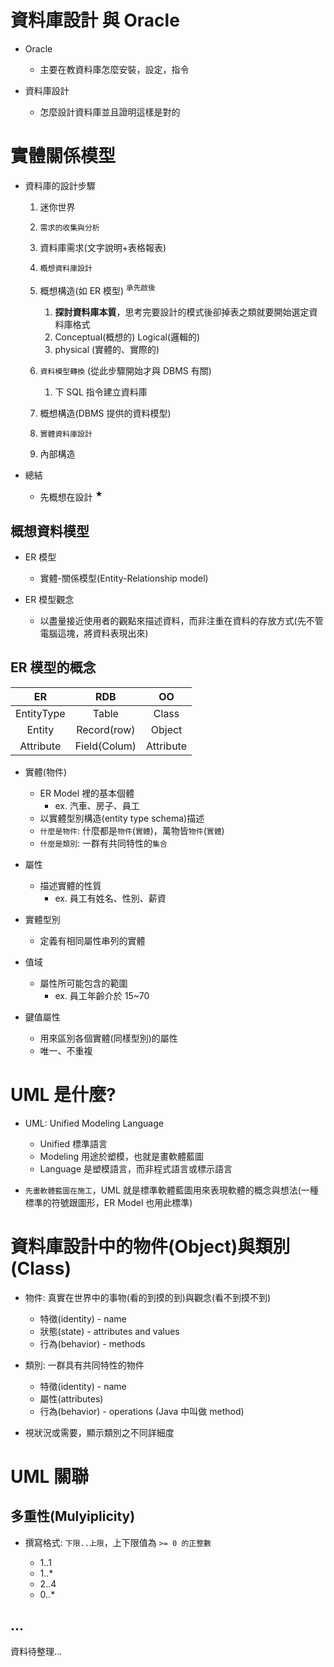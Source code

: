 # 資料庫設計 與 Oracle

- Oracle

  - 主要在教資料庫怎麼安裝，設定，指令

- 資料庫設計

  - 怎麼設計資料庫並且證明這樣是對的

# 實體關係模型

- 資料庫的設計步驟

  1. 迷你世界

  1. `需求的收集與分析`

  1. 資料庫需求(文字說明+表格報表)

  1. `概想資料庫設計`

  1. 概想構造(如 ER 模型) <sup><bikao>承先啟後</bikao></sup>

     1. **探討資料庫本質**，思考完要設計的模式後卻掉表之類就要開始選定資料庫格式
     1. Conceptual(概想的) Logical(邏輯的)
     1. physical (實體的、實際的)

  1. `資料模型轉換` (從此步驟開始才與 DBMS 有關)

     1. 下 SQL 指令建立資料庫

  1. 概想構造(DBMS 提供的資料模型)

  1. `實體資料庫設計`

  1. 內部構造

- 總結

  - 先概想在設計 <sup><bikao>★</bikao></sup>

## 概想資料模型

- ER 模型

  - 實體-關係模型(Entity-Relationship model)

- ER 模型觀念

  - 以盡量接近使用者的觀點來描述資料，而非注重在資料的存放方式(先不管電腦這塊，將資料表現出來)

## ER 模型的概念

|     ER     |     RDB      |    OO     |
| :--------: | :----------: | :-------: |
| EntityType |    Table     |   Class   |
|   Entity   | Record(row)  |  Object   |
| Attribute  | Field(Colum) | Attribute |

- 實體(物件)

  - ER Model 裡的基本個體
    - ex. 汽車、房子、員工
  - 以實體型別構造(entity type schema)描述
  - `什麼是物件`: 什麼都是`物件`(`實體`)，萬物皆`物件`(`實體`)
  - `什麼是類別`: 一群有共同特性的`集合`

- 屬性

  - 描述實體的性質
    - ex. 員工有姓名、性別、薪資

- 實體型別

  - 定義有相同屬性串列的實體

- 值域

  - 屬性所可能包含的範圍
    - ex. 員工年齡介於 15~70

- 鍵值屬性

  - 用來區別各個實體(同樣型別)的屬性
  - 唯一、不重複

# UML 是什麼?

- UML: Unified Modeling Language

  - Unified 標準語言
  - Modeling 用途於塑模，也就是畫軟體藍圖
  - Language 是塑模語言，而非程式語言或標示語言

- `先畫軟體藍圖在施工`，UML 就是標準軟體藍圖用來表現軟體的概念與想法(一種標準的符號跟圖形，ER Model 也用此標準)

# 資料庫設計中的物件(Object)與類別(Class)

- 物件: 真實在世界中的事物(看的到摸的到)與觀念(看不到摸不到)

  - 特徵(identity) - name
  - 狀態(state) - attributes and values
  - 行為(behavior) - methods

- 類別: 一群具有共同特性的物件

  - 特徵(identity) - name
  - 屬性(attributes)
  - 行為(behavior) - operations (Java 中叫做 method)

- 視狀況或需要，顯示類別之不同詳細度

# UML 關聯

## 多重性(Mulyiplicity)

- 撰寫格式: `下限..上限`，上下限值為 `>= 0 的正整數`

  - 1..1
  - 1..\*
  - 2..4
  - 0..\*

## ...

資料待整理...
